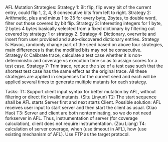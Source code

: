 AFL Mutation Strategies:
Strategy 1: Bit flip, flip every bit of the current entry, could flip 1, 2, 4, 8 consecutive bits from left to right.
Strategy 2: Arithmetic, plus and minus 1 to 35 for every byte, 2bytes, to double word, filter out those covered by bit flip.
Strategy 3: Interesting integers for 1 byte, 2 bytes 4 bytes basically selected from a fixed dictionary by filtering out covered by strategy 1 or strategy 2.
Strategy 4: Dictionary, overwrite and insert from user provided and auto-discovered dictionary entries.
Strategy 5: Havoc, randomly change part of the seed based on above four strategies, main differences is that the modified bits may not be consecutive.   
Strategy 6: Calibrate trace, calculate a test case whether it is non-deterministic and coverage vs execution time so as to assign scores for a test case.
Strategy 7: Trim trace, reduce the size of a test case such that the shortest test case has the same effect as the original trace.
All these strategies are applied in sequences for the current seed and each will be applied several times to generate multiple mutants for each strategy.
 
 Tasks:
 T1: Support client input syntax for better mutation by AFL, without filtering or direct fix invalid mutants. (Situ Linyun)
 T2: The start sequence shall be AFL starts Server first and next starts Client. Possible solution: AFL receives user input to start server and then start the client as usual. (Xiao Hao)
 T3: Server and client are both nonterminating, so we do not need forkserver in AFL. Thus, instrumentation of server (for coverage calculation), client does not require instrumentation. (Zou Liang)
 T4: calculation of server coverage, when (use timeout in AFL), how (use existing mechanism of AFL).
 Use FTP as the target protocol.
